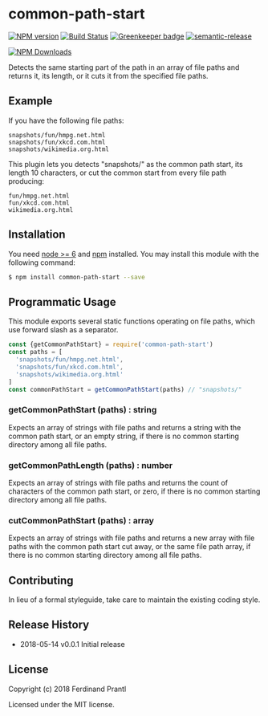 # common-path-start

[![NPM version](https://badge.fury.io/js/common-path-start.png)](http://badge.fury.io/js/common-path-start)
[![Build Status](https://travis-ci.org/prantlf/common-path-start.svg?branch=master)](https://travis-ci.org/prantlf/common-path-start)
[![Greenkeeper badge](https://badges.greenkeeper.io/prantlf/common-path-start.svg)](https://greenkeeper.io/)
[![semantic-release](https://img.shields.io/badge/%20%20%F0%9F%93%A6%F0%9F%9A%80-semantic--release-e10079.svg)](https://github.com/semantic-release/semantic-release)

[![NPM Downloads](https://nodei.co/npm/common-path-start.png?downloads=true&stars=true)](https://www.npmjs.com/package/common-path-start)

Detects the same starting part of the path in an array of file paths and returns it, its length, or it cuts it from the specified file paths.

## Example

If you have the following file paths:

```text
snapshots/fun/hmpg.net.html
snapshots/fun/xkcd.com.html
snapshots/wikimedia.org.html
```

This plugin lets you detects "snapshots/" as the common path start, its length 10 characters, or cut the common start from every file path producing:

```text
fun/hmpg.net.html
fun/xkcd.com.html
wikimedia.org.html
```

## Installation

You need [node >= 6][node] and [npm] installed. You may install this module with the following command:

```sh
$ npm install common-path-start --save
```

## Programmatic Usage

This module exports several static functions operating on file paths, which use forward slash as a separator.

```js
const {getCommonPathStart} = require('common-path-start')
const paths = [
  'snapshots/fun/hmpg.net.html',
  'snapshots/fun/xkcd.com.html',
  'snapshots/wikimedia.org.html'
]
const commonPathStart = getCommonPathStart(paths) // "snapshots/"
```

### getCommonPathStart (paths) : string

Expects an array of strings with file paths and returns a string with the common path start, or an empty string, if there is no common starting directory among all file paths.

### getCommonPathLength (paths) : number

Expects an array of strings with file paths and returns the count of characters of the common path start, or zero, if there is no common starting directory among all file paths.

### cutCommonPathStart (paths) : array

Expects an array of strings with file paths and returns a new array with file paths with the common path start cut away, or the same file path array, if there is no common starting directory among all file paths.

## Contributing

In lieu of a formal styleguide, take care to maintain the existing coding style.

## Release History

 * 2018-05-14   v0.0.1   Initial release

## License

Copyright (c) 2018 Ferdinand Prantl

Licensed under the MIT license.

[node]: http://nodejs.org
[npm]: http://npmjs.org
